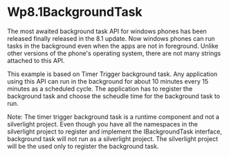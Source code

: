 Wp8.1BackgroundTask
===================

The most awaited background task API for windows phones has been released finally released in the 8.1 update. Now windows phones can run tasks in the background even when the apps are not in foreground. Unlike other versions of the phone's operating system, there are not many strings attached to this API. 

This example is based on Timer Trigger background task. Any application using this API can run in the background for about 10 minutes every 15 minutes as a scheduled cycle. The application has to register the background task and choose the scheudle time for the background task to run. 

Note: The timer trigger background task is a runtime component and not a silverlight project. Even though you have all the namespaces in the silverlight project to register and implement the IBackgroundTask interface, background task will not run as a silverlight project. The silverlight project will be the used only to register the background task. 


